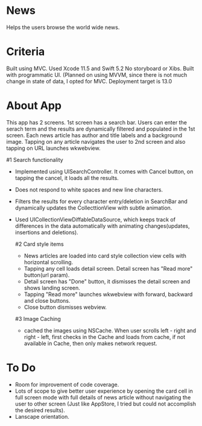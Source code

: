 # News
Helps the users browse the world wide news.
# Criteria
Built using MVC. Used Xcode 11.5 and Swift 5.2
No storyboard or Xibs. Built with programmatic UI.
(Planned on using MVVM, since there is not much change in state of data, I opted for MVC.
Deployment target is 13.0
# About App
This app has 2 screens. 1st screen has a search bar. Users can enter the serach term and the results are dynamically filtered and populated in the 1st screen. Each news article has author and title labels and a background image. Tapping on any article navigates the user to 2nd screen and also tapping on URL launches wkwebview.

 #1 Search functionality
 - Implemented using UISearchController. It comes with Cancel button, on tapping the cancel, it loads all the results.
 - Does not respond to white spaces and new line characters.
 - Filters the results for every character entry/deletion in SearchBar and dynamically updates the CollecttionView with subtle animation.
 - Used UICollectionViewDiffableDataSource, which keeps track of differences in the data automatically with animating changes(updates, insertions and deletions).
 
   #2 Card style items
   - News articles are loaded into card style collection view cells with horizontal scrolling.
   - Tapping any cell loads detail screen. Detail screen has "Read more" button(url param).
   - Detail screen has "Done" button, it dismisses the detail screen and shows landing screen.
   - Tapping "Read more" launches wkwebview with forward, backward and close buttons.
   - Close button dismisses webview.
   
   #3 Image Caching
   - cached the images using NSCache. When user scrolls left - right and right - left, first checks in the Cache and loads from cache, if not available in Cache, then only makes network request.

# To Do
- Room for improvement of code coverage.
- Lots of scope to give better user experience by opening the card cell in full screen mode with full details of news article without navigating the user to other screen (Just like AppStore, I tried but could not accomplish the desired results).
-  Lanscape orientation.
